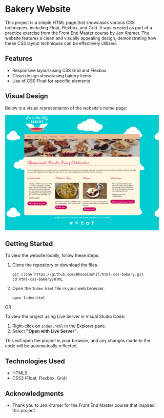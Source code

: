 # Bakery Website

This project is a simple HTML page that showcases various CSS techniques, including Float, Flexbox, and Grid. It was created as part of a practice exercise from the Front End Master course by Jen Kramer. The website features a clean and visually appealing design, demonstrating how these CSS layout techniques can be effectively utilized.

## Features

- Responsive layout using CSS Grid and Flexbox
- Clean design showcasing bakery items
- Use of CSS Float for specific elements

## Visual Design

Below is a visual representation of the website's home page:

![Home](Images/Home.png)

## Getting Started

To view the website locally, follow these steps:

1. Clone the repository or download the files.
   ```
   git clone https://github.com/BhoomiGohil/html-css-bakery.git
   cd html-css-bakery/HTML
   ```
2. Open the `Index.html` file in your web browser.
   ```
   open Index.html
   ```

OR

To view the project using Live Server in Visual Studio Code:

1. Right-click on `Index.html` in the Explorer pane.
2. Select **"Open with Live Server"**.

This will open the project in your browser, and any changes made to the code will be automatically reflected.

## Technologies Used

- HTML5
- CSS3 (Float, Flexbox, Grid)

## Acknowledgments

- Thank you to Jen Kramer for the Front End Master course that inspired this project.
